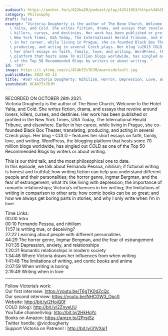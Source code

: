 ```yaml
---
audiourl: https://anchor.fm/s/822ba20/podcast/play/42511953/https%3A%2F%2Fd3ctxlq1ktw2nl.cloudfront.net%2Fstaging%2F2021-9-29%2F2d0c1a21-5cd8-fe96-779d-2593ebda81fb.m4a
category: Philosophy
draft: false
excerpt: "Victoria Dougherty is the author of The Bone Church, Welcome to the Hotel\
  \ Yalta, and Cold. She writes fiction, drama, and essays that revolve around lovers,\
  \ killers, curses, and destinies. Her work has been published or profiled in the\
  \ New York Times, USA Today, The International Herald Tribune, and elsewhere. Earlier\
  \ in her career, while living in Prague, she co-founded Black Box Theater, translating,\
  \ producing, and acting in several Czech plays. Her blog \u2013 COLD \u2013 features\
  \ her short essays on faith, family, love, and writing. WordPress, the blogging\
  \ platform that hosts some 70 million blogs worldwide, has singled out COLD as one\
  \ of the Top 50 Recommended Blogs by writers or about writing. "
id: '587'
image: https://i.ytimg.com/vi/8C4b7Zs7DJM/maxresdefault.jpg
publishDate: 2022-02-14
title: '#587 Victoria Dougherty: Nihilism, Horror, Depression, Love, and Writing'
youtubeid: 8C4b7Zs7DJM
---
```

<div class="timelinks">

RECORDED ON OCTOBER 28th 2021.  
Victoria Dougherty is the author of The Bone Church, Welcome to the Hotel Yalta, and Cold. She writes fiction, drama, and essays that revolve around lovers, killers, curses, and destinies. Her work has been published or profiled in the New York Times, USA Today, The International Herald Tribune, and elsewhere. Earlier in her career, while living in Prague, she co-founded Black Box Theater, translating, producing, and acting in several Czech plays. Her blog – COLD – features her short essays on faith, family, love, and writing. WordPress, the blogging platform that hosts some 70 million blogs worldwide, has singled out COLD as one of the Top 50 Recommended Blogs by writers or about writing. 

This is our third talk, and the most philosophical one to date.  
In this episode, we talk about Fernando Pessoa, nihilism; if fictional writing is honest and truthful; how writing fiction can help you understand different people and their personalities; the horror genre, Ingmar Bergman, and the fear of estrangement; what it’s like living with depression; the importance of romantic relationships; Victoria’s influences in her writing; the limitations of writing in comparison to other arts; how comic books can be so great; and how we always get boring parts in stories; and why I only write when I’m in love.

Time Links:  
<time>00:00</time> Intro  
<time>00:10</time> Fernando Pessoa, and nihilism  
<time>11:57</time> Is writing true, or deceiving?  
<time>27:22</time> Learning about people with different personalities  
<time>44:29</time> The horror genre, Ingmar Bergman, and the fear of estrangement  
<time>1:01:35</time> Depression, anxiety, and relationships  
<time>1:20:21</time> Romantic relationships in modern society  
<time>1:34:48</time> Where Victoria draws her influences from when writing  
<time>1:41:48</time> The limitations of writing, and comic books and anime  
<time>2:07:59</time> When writing is boring  
<time>2:19:49</time> Writing when in love

---

Follow Victoria’s work:  
Our first interview: https://youtu.be/T6gTK0dZcQc  
Our second interview: https://youtu.be/NHCGW3_Opc0  
Website: http://bit.ly/2HoiQ0f  
COLD (blog): http://bit.ly/2ZnyeUU  
YouTube channel/vlog: http://bit.ly/2HkHoYc  
Books on Amazon: https://amzn.to/2PrstSz  
Twitter handle: @vicdougherty  
Support Victoria on Patreon! : http://bit.ly/31VXqj1
</div>

